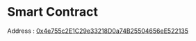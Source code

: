 
# Smart Contract

Address : [0x4e755c2E1C29e33218D0a74B25504656eE522135](https://rinkeby.etherscan.io/address/0x4e755c2E1C29e33218D0a74B25504656eE522135)
